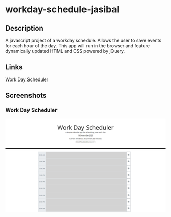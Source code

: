 # workday-schedule-jasibal

## Description

A javascript project of a workday schedule. Allows the user to save events for each hour of the day. This app will run in the browser and feature dynamically updated HTML and CSS powered by jQuery.

## Links

[Work Day Scheduler](https://vicryt8.github.io/workday-schedule-jasibal/)

## Screenshots

### Work Day Scheduler

![Quiz start screenshot](dist/assets/work-day-scheduler-screenshot.png)
